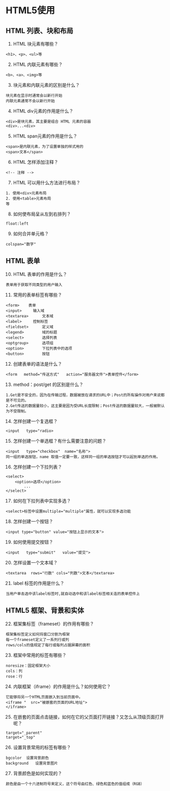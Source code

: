 # HTML5使用
## HTML 列表、块和布局 
1. HTML 块元素有哪些？
```
<h1>、<p>、<ul>等
```
2. HTML 内联元素有哪些？
```
<b>、<a>、<img>等
```
3. 块元素和内联元素的区别是什么？
```
块元素在显示时通常会以新行开始
内联元素通常不会以新行开始
```
4. HTML div元素的作用是什么？
```
<div>是块元素，其主要是组合 HTML 元素的容器
<div>...<div>
```
5. HTML span元素的作用是什么？
```
<span>是内联元素，为了设置单独的样式用的
<span>文本</span>
```
6. HTML 怎样添加注释？
```
<!-- 注释 -->
```
7. HTML 可以用什么方法进行布局？
```
1. 使用<div>元素布局
2. 使用<table>元素布局
等
```
8. 如何使布局呈从左到右排列？
```
float:left 
```
9. 如何合并单元格？
```
colspan="数字"

```

## HTML 表单
10. HTML 表单的作用是什么？
```
表单用于获取不同类型的用户输入
```
11. 常用的表单标签有哪些？
```
<form>    表单
<input>		输入域
<textarea>		文本域
<label>		控制标签
<fieldset>		定义域
<legend>		域的标题
<select>		选择列表
<optgroup>		选项组
<option>		下拉列表中的选项
<button>		按钮
```
12. 创建表单的语法是什么？
```
<form   method="传送方式"   action="服务器文件">表单控件</form>
```
13. method：post/get 的区别是什么？
```
1.Get是不安全的，因为在传输过程，数据被放在请求的URL中；Post的所有操作对用户来说都是不可见的。
2.Get传送的数据量较小，这主要是因为受URL长度限制；Post传送的数据量较大，一般被默认为不受限制。
```
14. 怎样创建一个复选框？
```
<input   type="radio>
```
15. 怎样创建一个单选框？有什么需要注意的问题？
```
<input   type="checkbox"  name="名称">
同一组的单选按钮，name 取值一定要一致，这样同一组的单选按钮才可以起到单选的作用。
```
16. 怎样创建一个下拉列表？
```
<select>
	<option>选项</option>
		...
</select>
```
17. 如何在下拉列表中实现多选？
```
<select>标签中设置multiple="multiple"属性，就可以实现多选功能
```
18. 怎样创建一个按钮？
```
<input type="button" value="按钮上显示的文本">
```
19. 如何使用提交按钮？
```
<input   type="submit"   value="提交">
```
20. 怎样设置一个文本域？
```
<textarea  rows="行数" cols="列数">文本</textarea>
```
21. label 标签的作用是什么？
```
当用户单击选中该label标签时,就自动选中和该label标签相关连的表单控件上
```
## HTML5 框架、背景和实体
22. 框架集标签（frameset）的作用有哪些？
```
框架集标签定义如何将窗口分割为框架
每一个frameset定义了一系列行或列
rows/cols的值规定了每行或每列占据屏幕的面积
```
23. 框架中常用的标签有哪些？
```
noresize：固定框架大小
cols：列
rose：行
```
24. 内联框架（iframe）的作用是什么？如何使用它？
```
它能够将另一个HTML页面嵌入到当前页面中。
<iframe "  src="被嵌套的页面的URL地址">
</iframe>
```
25. 在嵌套的页面点击链接，如何在它的父页面打开链接？又怎么从顶级页面打开呢？
```
target="_parent"
target="_top"
```
26. 设置背景常用的标签有哪些？
```
bgcolor  设置背景颜色
background   设置背景图片
```
27. 背景颜色是如何实现的？
```
颜色是由一个十六进制符号来定义，这个符号由红色、绿色和蓝色的值组成（RGB）
```